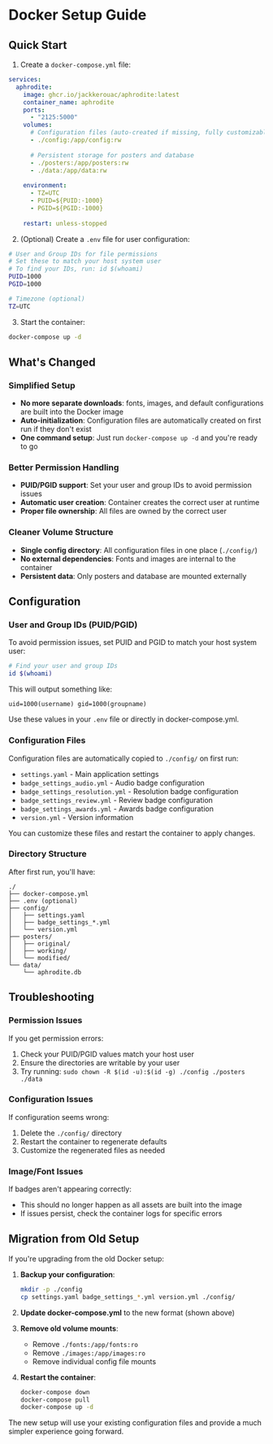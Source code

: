 # Docker Setup Guide

## Quick Start

1. Create a `docker-compose.yml` file:

```yaml
services:
  aphrodite:
    image: ghcr.io/jackkerouac/aphrodite:latest
    container_name: aphrodite
    ports:
      - "2125:5000"
    volumes:
      # Configuration files (auto-created if missing, fully customizable)
      - ./config:/app/config:rw
      
      # Persistent storage for posters and database
      - ./posters:/app/posters:rw
      - ./data:/app/data:rw
      
    environment:
      - TZ=UTC
      - PUID=${PUID:-1000}
      - PGID=${PGID:-1000}
      
    restart: unless-stopped
```

2. (Optional) Create a `.env` file for user configuration:

```bash
# User and Group IDs for file permissions
# Set these to match your host system user
# To find your IDs, run: id $(whoami)
PUID=1000
PGID=1000

# Timezone (optional)
TZ=UTC
```

3. Start the container:

```bash
docker-compose up -d
```

## What's Changed

### Simplified Setup
- **No more separate downloads**: fonts, images, and default configurations are built into the Docker image
- **Auto-initialization**: Configuration files are automatically created on first run if they don't exist
- **One command setup**: Just run `docker-compose up -d` and you're ready to go

### Better Permission Handling
- **PUID/PGID support**: Set your user and group IDs to avoid permission issues
- **Automatic user creation**: Container creates the correct user at runtime
- **Proper file ownership**: All files are owned by the correct user

### Cleaner Volume Structure
- **Single config directory**: All configuration files in one place (`./config/`)
- **No external dependencies**: Fonts and images are internal to the container
- **Persistent data**: Only posters and database are mounted externally

## Configuration

### User and Group IDs (PUID/PGID)

To avoid permission issues, set PUID and PGID to match your host system user:

```bash
# Find your user and group IDs
id $(whoami)
```

This will output something like:
```
uid=1000(username) gid=1000(groupname)
```

Use these values in your `.env` file or directly in docker-compose.yml.

### Configuration Files

Configuration files are automatically copied to `./config/` on first run:
- `settings.yaml` - Main application settings
- `badge_settings_audio.yml` - Audio badge configuration
- `badge_settings_resolution.yml` - Resolution badge configuration  
- `badge_settings_review.yml` - Review badge configuration
- `badge_settings_awards.yml` - Awards badge configuration
- `version.yml` - Version information

You can customize these files and restart the container to apply changes.

### Directory Structure

After first run, you'll have:
```
./
├── docker-compose.yml
├── .env (optional)
├── config/
│   ├── settings.yaml
│   ├── badge_settings_*.yml
│   └── version.yml
├── posters/
│   ├── original/
│   ├── working/
│   └── modified/
└── data/
    └── aphrodite.db
```

## Troubleshooting

### Permission Issues
If you get permission errors:
1. Check your PUID/PGID values match your host user
2. Ensure the directories are writable by your user
3. Try running: `sudo chown -R $(id -u):$(id -g) ./config ./posters ./data`

### Configuration Issues
If configuration seems wrong:
1. Delete the `./config/` directory
2. Restart the container to regenerate defaults
3. Customize the regenerated files as needed

### Image/Font Issues
If badges aren't appearing correctly:
- This should no longer happen as all assets are built into the image
- If issues persist, check the container logs for specific errors

## Migration from Old Setup

If you're upgrading from the old Docker setup:

1. **Backup your configuration**:
   ```bash
   mkdir -p ./config
   cp settings.yaml badge_settings_*.yml version.yml ./config/
   ```

2. **Update docker-compose.yml** to the new format (shown above)

3. **Remove old volume mounts**:
   - Remove `./fonts:/app/fonts:ro`
   - Remove `./images:/app/images:ro`
   - Remove individual config file mounts

4. **Restart the container**:
   ```bash
   docker-compose down
   docker-compose pull
   docker-compose up -d
   ```

The new setup will use your existing configuration files and provide a much simpler experience going forward.
